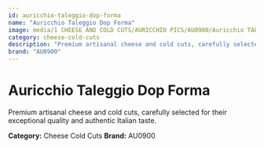 ```yaml
---
id: auricchio-taleggio-dop-forma
name: "Auricchio Taleggio Dop Forma"
image: media/1 CHEESE AND COLD CUTS/AURICCHIO PICS/AU0900/Auricchio TALEGGIO DOP Forma.jpg
category: cheese-cold-cuts
description: "Premium artisanal cheese and cold cuts, carefully selected for their exceptional quality and authentic Italian taste."
brand: "AU0900"
---
```


# Auricchio Taleggio Dop Forma

Premium artisanal cheese and cold cuts, carefully selected for their exceptional quality and authentic Italian taste.

**Category:** Cheese Cold Cuts
**Brand:** AU0900
